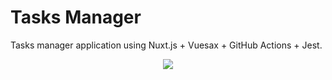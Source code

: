 # Tasks Manager

Tasks manager application using Nuxt.js + Vuesax + GitHub Actions + Jest.

<p align="center">
<img src="https://www.hyperoffice.com/images/task-manager2-1.jpg">
</p>